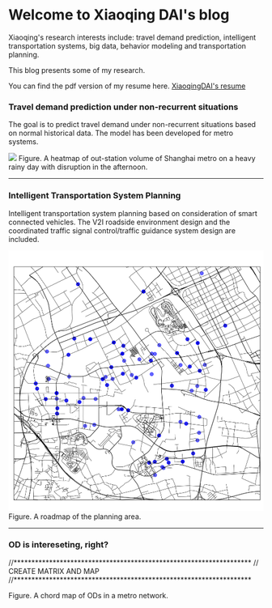 # Welcome to Xiaoqing DAI's blog

Xiaoqing's research interests include: travel demand prediction, intelligent transportation systems, big data, behavior modeling and transportation planning.

This blog presents some of my research. 

You can find the pdf version of my resume here. [XiaoqingDAI's resume](XiaoqingDAI_resume_201806acdemic_final.pdf)

### Travel demand prediction under non-recurrent situations 


The goal is to predict travel demand under non-recurrent situations based on normal historical data. The model has been developed for metro systems. 


![](heatmap130913.gif)
Figure. A heatmap of out-station volume of Shanghai metro on a heavy rainy day with disruption in the afternoon.

---

### Intelligent Transportation System Planning


Intelligent transportation system planning based on consideration of smart connected vehicles. The V2I roadside environment design and the coordinated traffic signal control/traffic guidance system design are included.

![](anting_roadmap.png)
Figure. A roadmap of the planning area.

---

### OD is intereseting, right?

<style  type="text/css">
#tooltip { color: white; opacity: .9; background: #333; padding: 5px; border: 1px solid lightgrey; border-radius: 5px; position: absolute; z-index: 10; visibility: hidden; white-space: nowrap; pointer-events: none; } #circle circle { fill: none; pointer-events: all; } path.group { fill-opacity: .8; } path.chord { fill-opacity: .8; stroke: #000; stroke-width: .25px; } #circle:hover path.fade { display: none; } 
</style>

//\*\*\*\*\*\*\*\*\*\*\*\*\*\*\*\*\*\*\*\*\*\*\*\*\*\*\*\*\*\*\*\*\*\*\*\*\*\*\*\*\*\*\*\*\*\*\*\*\*\*\*\*\*\*\*\*\*\*\*\*\*\*\*\*\*\*\* // CREATE MATRIX AND MAP //******************************************************************* 
<script type="text/javascript">

d3.csv('javascript1/trade11.csv', function (error, data) { var mpr = chordMpr(data); mpr .addValuesToMap('importer1') .addValuesToMap('importer2') .setFilter(function (row, a, b) { return (row.importer1 === a.name && row.importer2 === b.name) || (row.importer1 === b.name && row.importer2 === a.name) }) .setAccessor(function (recs, a, b) { if (!recs\[0\]) return 0; return recs\[0\].importer1 === a.name ? +recs\[0\].flow1 : +recs\[0\].flow2; }); drawChords(mpr.getMatrix(), mpr.getMap()); }); //******************************************************************* // DRAW THE CHORD DIAGRAM //******************************************************************* function drawChords (matrix, mmap) { var w = 980, h = 800, r1 = h / 2, r0 = r1 - 110; var fill = d3.scale.ordinal() .range(\['#c7b570','#c6cdc7','#335c64','#768935','#507282','#5c4a56','#aa7455','#574109','#837722','#73342d','#0a5564','#9c8f57','#7895a4','#4a5456','#b0a690','#0a3542',\]); var chord = d3.layout.chord() .padding(.02) .sortSubgroups(d3.descending) .sortChords(d3.descending); var arc = d3.svg.arc() .innerRadius(r0) .outerRadius(r0 + 20); var svg = d3.select("body").append("svg:svg") .attr("width", w) .attr("height", h) .append("svg:g") .attr("id", "circle") .attr("transform", "translate(" + w / 2 + "," + h / 2 + ")"); svg.append("circle") .attr("r", r0 + 20); var rdr = chordRdr(matrix, mmap); chord.matrix(matrix); var g = svg.selectAll("g.group") .data(chord.groups()) .enter().append("svg:g") .attr("class", "group") .on("mouseover", mouseover) .on("mouseout", function (d) { d3.select("#tooltip").style("visibility", "hidden") }); g.append("svg:path") .style("stroke", "black") .style("fill", function(d) { return fill(rdr(d).gname); }) .attr("d", arc); g.append("svg:text") .each(function(d) { d.angle = (d.startAngle + d.endAngle) / 2; }) .attr("dy", ".35em") .style("font-family", "helvetica, arial, sans-serif") .style("font-size", "9px") .attr("text-anchor", function(d) { return d.angle > Math.PI ? "end" : null; }) .attr("transform", function(d) { return "rotate(" + (d.angle * 180 / Math.PI - 90) + ")" + "translate(" + (r0 + 26) + ")" + (d.angle > Math.PI ? "rotate(180)" : ""); }) .text(function(d) { return rdr(d).gname; }); var chordPaths = svg.selectAll("path.chord") .data(chord.chords()) .enter().append("svg:path") .attr("class", "chord") .style("stroke", function(d) { return d3.rgb(fill(rdr(d).sname)).darker(); }) .style("fill", function(d) { return fill(rdr(d).sname); }) .attr("d", d3.svg.chord().radius(r0)) .on("mouseover", function (d) { d3.select("#tooltip") .style("visibility", "visible") .html(chordTip(rdr(d))) .style("top", function () { return (d3.event.pageY - 170)+"px"}) .style("left", function () { return (d3.event.pageX - 100)+"px";}) }) .on("mouseout", function (d) { d3.select("#tooltip").style("visibility", "hidden") }); function chordTip (d) { var p = d3.format(".1%"), q = d3.format(",.0f") return "Chord Info:<br/>" + d.sname + " go to " + d.tname + ": " + q(d.svalue) + " pax<br/>" + p(d.svalue/d.stotal) + " of " + d.sname + "'s Total (" + q(d.stotal) + " pax)<br/>" + p(d.svalue/d.mtotal) + " of Matrix Total (" + q(d.mtotal) + " pax)<br/>" + "<br/>" + d.tname + " go to " + d.sname + ": " + q(d.tvalue) + " pax<br/>" + p(d.tvalue/d.ttotal) + " of " + d.tname + "'s Total (" + q(d.ttotal) + " persions)<br/>" + p(d.tvalue/d.mtotal) + " of Matrix Total (" + q(d.mtotal) + " pax)"; } function groupTip (d) { var p = d3.format(".1%"), q = d3.format(",.0f") return "Group Info:<br/>" + d.gname + " : " + q(d.gvalue) + "M<br/>" + p(d.gvalue/d.mtotal) + " of Matrix Total (" + q(d.mtotal) + "M)" } function mouseover(d, i) { d3.select("#tooltip") .style("visibility", "visible") .html(groupTip(rdr(d))) .style("top", function () { return (d3.event.pageY - 80)+"px"}) .style("left", function () { return (d3.event.pageX - 130)+"px";}) chordPaths.classed("fade", function(p) { return p.source.index != i && p.target.index != i; }); } }
</script>


Figure. A chord map of ODs in a metro network.

